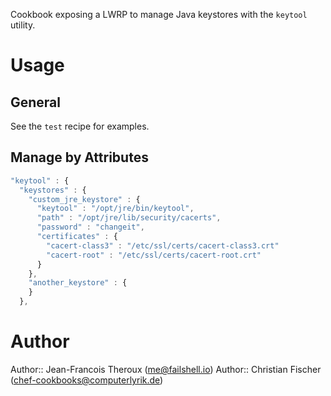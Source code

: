 Cookbook exposing a LWRP to manage Java keystores with the ```keytool``` utility.

# Usage
## General
See the ```test``` recipe for examples.

## Manage by Attributes

```javascript
"keytool" : {
  "keystores" : {
    "custom_jre_keystore" : {
      "keytool" : "/opt/jre/bin/keytool",
      "path" : "/opt/jre/lib/security/cacerts",
      "password" : "changeit",
      "certificates" : {
        "cacert-class3" : "/etc/ssl/certs/cacert-class3.crt"
        "cacert-root" : "/etc/ssl/certs/cacert-root.crt"
      }
    },
    "another_keystore" : {
    }
  },
```


# Author

Author:: Jean-Francois Theroux (<me@failshell.io>)
Author:: Christian Fischer (<chef-cookbooks@computerlyrik.de>)
